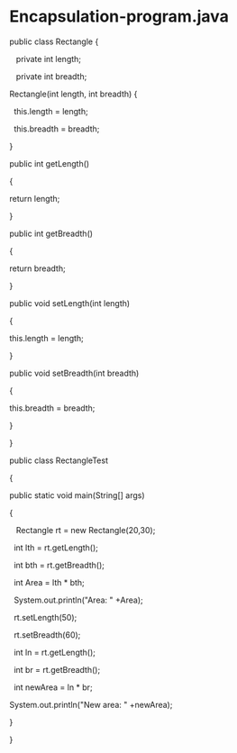 # Encapsulation-program.java

public class Rectangle {

   private int length; 
   
   private int breadth; 

Rectangle(int length, int breadth) {

  this.length = length; 
  
  this.breadth = breadth; 
  
} 

public int getLength()

{ 

return length; 

} 

public int getBreadth()

{ 

return breadth; 

} 

public void setLength(int length)

{ 

this.length = length; 

} 

public void setBreadth(int breadth)

{ 

this.breadth = breadth; 

} 

}

public class RectangleTest 

{ 

public static void main(String[] args)

{ 

   Rectangle rt = new Rectangle(20,30); 


  int lth = rt.getLength(); 
  
  int bth = rt.getBreadth(); 


  int Area = lth * bth; 
  
  System.out.println("Area: " +Area); 


  rt.setLength(50); 
  
  rt.setBreadth(60); 


  int ln = rt.getLength(); 
  
  int br = rt.getBreadth(); 
  
  int newArea = ln * br; 
  
System.out.println("New area: " +newArea); 

} 

}
